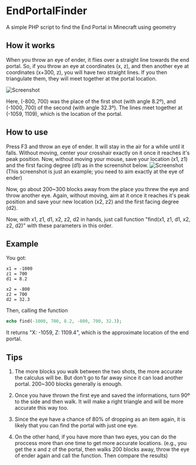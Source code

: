 # EndPortalFinder
A simple PHP script to find the End Portal in Minecraft using geometry

## How it works
When you throw an eye of ender, it flies over a straight line towards the end portal.
So, if you throw an eye at coordinates (x, z), and then another eye at coordinates (x+300, z), you will have two straight lines. If you then triangulate them, they will meet together at the portal location.

![Screenshot](https://i.imgur.com/zGjzwHs.png)

Here, (-800, 700) was the place of the first shot (with angle 8.2º), and (-1000, 700) of the second (with angle 32.3º). The lines meet together at (-1059, 1109), which is the location of the portal.

## How to use
Press F3 and throw an eye of ender. It will stay in the air for a while until it falls. Without moving, center your crosshair exactly on it once it reaches it's peak position. Now, without moving your mouse, save your location (x1, z1) and the first facing degree (d1) as in the screenshot below.
![Screenshot](https://i.imgur.com/nN5usJF.png)
(This screenshot is just an example; you need to aim exactly at the eye of ender)

Now, go about 200~300 blocks away from the place you threw the eye and throw another eye. Again, without moving, aim at it once it reaches it's peak position and save your new location (x2, z2) and the first facing degree (d2).

Now, with x1, z1, d1, x2, z2, d2 in hands, just call function "find(x1, z1, d1, x2, z2, d2)" with these parameters in this order.

## Example
You got:
```
x1 = -1000
z1 = 700
d1 = 8.2

x2 = -800
z2 = 700
d2 = 32.3
```
Then, calling the function
```php
echo find(-1000, 700, 8.2, -800, 700, 32.3);
```
It returns "X: -1059, Z: 1109.4", which is the approximate location of the end portal.

## Tips
1. The more blocks you walk between the two shots, the more accurate the calculus will be. But don't go to far away since it can load another portal. 200~300 blocks generally is enough.

2. Once you have thrown the first eye and saved the informations, turn 90º to the side and then walk. It will make a right triangle and will be more accurate this way too.

3. Since the eye have a chance of 80% of dropping as an item again, it is likely that you can find the portal with just one eye.

4. On the other hand, if you have more than two eyes, you can do the proccess more than one time to get more accurate locations.
(e.g., you get the x and z of the portal, then walks 200 blocks away, throw the eye of ender again and call the function. Then compare the results)
